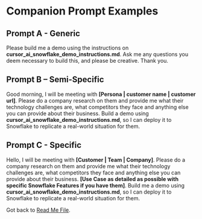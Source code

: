 # Companion Prompt Examples

## Prompt A - Generic
Please build me a demo using the instructions on **cursor_ai_snowflake_demo_instructions.md**. Ask me any questions you deem necessary to build this, and please be creative. Thank you.

## Prompt B – Semi-Specific
Good morning, I will be meeting with **[Persona | customer name | customer url]**. Please do a company research on them and provide me what their technology challenges are, what competitors they face and anything else you can provide about their business. Build a demo using **cursor_ai_snowflake_demo_instructions.md**, so I can deploy it to Snowflake to replicate a real-world situation for them. 

## Prompt C - Specific
Hello, I will be meeting with **[Customer | Team | Company]**. Please do a company research on them and provide me what their technology challenges are, what competitors they face and anything else you can provide about their business. **[Use Case as detailed as possible with specific Snowflake Features if you have them]**. Build me a demo using **cursor_ai_snowflake_demo_instructions.md**, so I can deploy it to Snowflake to replicate a real-world situation for them.

Got back to [Read Me File](https://github.com/hannehbb3/Cursor_Demo_Generation/blob/main/README.md).
